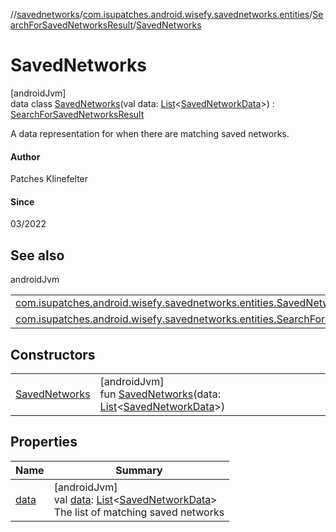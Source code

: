 //[savednetworks](../../../../index.md)/[com.isupatches.android.wisefy.savednetworks.entities](../../index.md)/[SearchForSavedNetworksResult](../index.md)/[SavedNetworks](index.md)

# SavedNetworks

[androidJvm]\
data class [SavedNetworks](index.md)(val data: [List](https://kotlinlang.org/api/latest/jvm/stdlib/kotlin.collections/-list/index.html)&lt;[SavedNetworkData](../../-saved-network-data/index.md)&gt;) : [SearchForSavedNetworksResult](../index.md)

A data representation for when there are matching saved networks.

#### Author

Patches Klinefelter

#### Since

03/2022

## See also

androidJvm

| | |
|---|---|
| [com.isupatches.android.wisefy.savednetworks.entities.SavedNetworkData](../../-saved-network-data/index.md) |  |
| [com.isupatches.android.wisefy.savednetworks.entities.SearchForSavedNetworksResult](../index.md) |  |

## Constructors

| | |
|---|---|
| [SavedNetworks](-saved-networks.md) | [androidJvm]<br>fun [SavedNetworks](-saved-networks.md)(data: [List](https://kotlinlang.org/api/latest/jvm/stdlib/kotlin.collections/-list/index.html)&lt;[SavedNetworkData](../../-saved-network-data/index.md)&gt;) |

## Properties

| Name | Summary |
|---|---|
| [data](data.md) | [androidJvm]<br>val [data](data.md): [List](https://kotlinlang.org/api/latest/jvm/stdlib/kotlin.collections/-list/index.html)&lt;[SavedNetworkData](../../-saved-network-data/index.md)&gt;<br>The list of matching saved networks |
